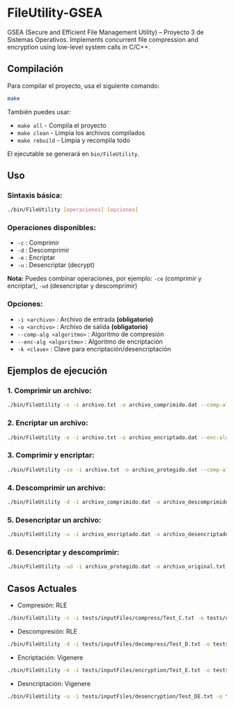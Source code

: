 # FileUtility-GSEA
GSEA (Secure and Efficient File Management Utility) – Proyecto 3 de Sistemas Operativos. Implements concurrent file compression and encryption using low-level system calls in C/C++.

## Compilación

Para compilar el proyecto, usa el siguiente comando:

```bash
make
```

También puedes usar:
- `make all` - Compila el proyecto
- `make clean` - Limpia los archivos compilados
- `make rebuild` - Limpia y recompila todo

El ejecutable se generará en `bin/FileUtility`.

## Uso

### Sintaxis básica:
```bash
./bin/FileUtility [operaciones] [opciones]
```

### Operaciones disponibles:
- `-c` : Comprimir
- `-d` : Descomprimir
- `-e` : Encriptar
- `-u` : Desencriptar (decrypt)

**Nota:** Puedes combinar operaciones, por ejemplo: `-ce` (comprimir y encriptar), `-ud` (desencriptar y descomprimir)

### Opciones:
- `-i <archivo>` : Archivo de entrada **(obligatorio)**
- `-o <archivo>` : Archivo de salida **(obligatorio)**
- `--comp-alg <algoritmo>` : Algoritmo de compresión
- `--enc-alg <algoritmo>` : Algoritmo de encriptación
- `-k <clave>` : Clave para encriptación/desencriptación

## Ejemplos de ejecución

### 1. Comprimir un archivo:
```bash
./bin/FileUtility -c -i archivo.txt -o archivo_comprimido.dat --comp-alg <algoritmo>
```

### 2. Encriptar un archivo:
```bash
./bin/FileUtility -e -i archivo.txt -o archivo_encriptado.dat --enc-alg <algoritmo> -k miClave123
```

### 3. Comprimir y encriptar:
```bash
./bin/FileUtility -ce -i archivo.txt -o archivo_protegido.dat --comp-alg <algoritmo> --enc-alg <algoritmo> -k miClave123
```

### 4. Descomprimir un archivo:
```bash
./bin/FileUtility -d -i archivo_comprimido.dat -o archivo_descomprimido.txt --comp-alg <algoritmo>
```

### 5. Desencriptar un archivo:
```bash
./bin/FileUtility -u -i archivo_encriptado.dat -o archivo_desencriptado.txt --enc-alg <algoritmo> -k miClave123
```

### 6. Desencriptar y descomprimir:
```bash
./bin/FileUtility -ud -i archivo_protegido.dat -o archivo_original.txt --comp-alg <algoritmo> --enc-alg <algoritmo> -k miClave123
```

## Casos Actuales

- Compresión: RLE

```bash
./bin/FileUtility -c -i tests/inputFiles/compress/Test_C.txt -o tests/outputFiles/compress test_Compressed.txt --comp-alg RLE
```

- Descompresión: RLE

```bash
./bin/FileUtility -d -i tests/inputFiles/decompress/Test_D.txt -o tests/outputFiles/decompress/test_Decompressed.txt --comp-alg RLE
```
- Encriptación: Vigenere

```bash
./bin/FileUtility -e -i tests/inputFiles/encryption/Test_E.txt -o tests/outputFiles/encryption/test_encryption.txt --enc-alg VIG -k MiClave
```

- Desncriptación: Vigenere

```bash
./bin/FileUtility -u -i tests/inputFiles/desencryption/Test_DE.txt -o tests outputFiles/desencryption/test_desencryption.txt --enc-alg VIG -k MiClave
```

